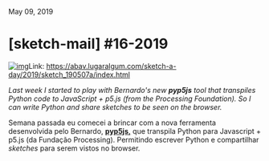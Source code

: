  May 09, 2019 

#  [sketch-mail] #16-2019 



 [![img](https://gallery.tinyletterapp.com/da0c0ddce7154c8aab687709cc9ac304c6e51b5f/images/c4bb30bc-0917-4385-b2b1-32e1ffbf680d.png)](https://abav.lugaralgum.com/sketch-a-day/2019/sketch_190507a/index.html)Link: https://abav.lugaralgum.com/sketch-a-day/2019/sketch_190507a/index.html

 *Last week I started to play with Bernardo's new **pyp5js**  tool that transpiles Python code to JavaScript + p5.js (from the  Processing Foundation). So I can write Python and share sketches to be  seen on the browser.*

 Semana passada eu comecei a brincar com a nova ferramenta desenvolvida pelo Bernardo, [**pyp5js,**](http://github.com/berinhard/pyp5js) que transpila Python para Javascript + p5.js (da Fundação Processing). Permitindo escrever Python e compartilhar *sketches* para serem vistos no browser. 

  